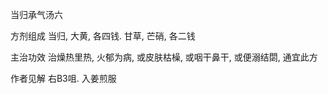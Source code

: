 当归承气汤六

方剂组成 当归, 大黄, 各四钱. 甘草, 芒硝, 各二钱 

主治功效 治燥热里热, 火郁为病, 或皮肤枯橾, 或咽干鼻干, 或便溺结閟, 通宜此方 

作者见解 右B3咀. 入姜煎服 

